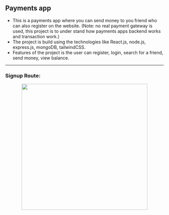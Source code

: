 ## Payments app

 - This is a payments app where you can send money to you friend
  who can also register on the website. (Note: no real payment
  gateway is used, this project is to under stand how payments apps
  backend works and transaction work.)
  - The project is build using the technologies like React.js, node.js,
  express.js, mongoDB, tailwindCSS.
  - Features of the project is the user can register, login, search for a
  friend, send money, view balance.

<hr>
<h3>Signup Route:</h3>
<div align="center">
    <img src="/screenshots/signup.png" width="400px"</img> 
</div>


